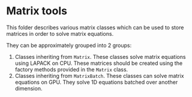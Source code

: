 # Matrix tools

This folder describes various matrix classes which can be used to store matrices in order to solve matrix equations.

They can be approximately grouped into 2 groups:
1. Classes inheriting from `Matrix`. These classes solve matrix equations using LAPACK on CPU. These matrices should be created using the factory methods provided in the `Matrix` class.
2. Classes inheriting from `MatrixBatch`. These classes can solve matrix equations on GPU. They solve 1D equations batched over another dimension.
